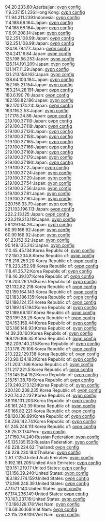 94.20.233.60:Azerbaijan: [ovpn config](vpn/94_20_233_60.ovpn)  
119.237.151.226:Hong Kong: [ovpn config](vpn/119_237_151_226.ovpn)  
111.94.211.239:Indonesia: [ovpn config](vpn/111_94_211_239.ovpn)  
114.188.68.164:Japan: [ovpn config](vpn/114_188_68_164.ovpn)  
114.188.68.164:Japan: [ovpn config](vpn/114_188_68_164.ovpn)  
116.91.208.14:Japan: [ovpn config](vpn/116_91_208_14.ovpn)  
122.251.108.99:Japan: [ovpn config](vpn/122_251_108_99.ovpn)  
122.251.108.99:Japan: [ovpn config](vpn/122_251_108_99.ovpn)  
124.18.78.177:Japan: [ovpn config](vpn/124_18_78_177.ovpn)  
124.241.16.84:Japan: [ovpn config](vpn/124_241_16_84.ovpn)  
125.198.56.253:Japan: [ovpn config](vpn/125_198_56_253.ovpn)  
126.114.191.209:Japan: [ovpn config](vpn/126_114_191_209.ovpn)  
131.147.11.39:Japan: [ovpn config](vpn/131_147_11_39.ovpn)  
131.213.158.163:Japan: [ovpn config](vpn/131_213_158_163.ovpn)  
138.64.103.194:Japan: [ovpn config](vpn/138_64_103_194.ovpn)  
152.165.21.154:Japan: [ovpn config](vpn/152_165_21_154.ovpn)  
153.214.28.191:Japan: [ovpn config](vpn/153_214_28_191.ovpn)  
180.6.190.76:Japan: [ovpn config](vpn/180_6_190_76.ovpn)  
182.158.82.186:Japan: [ovpn config](vpn/182_158_82_186.ovpn)  
182.170.174.24:Japan: [ovpn config](vpn/182_170_174_24.ovpn)  
193.116.2.53:Japan: [ovpn config](vpn/193_116_2_53.ovpn)  
217.178.24.86:Japan: [ovpn config](vpn/217_178_24_86.ovpn)  
219.100.37.110:Japan: [ovpn config](vpn/219_100_37_110.ovpn)  
219.100.37.118:Japan: [ovpn config](vpn/219_100_37_118.ovpn)  
219.100.37.126:Japan: [ovpn config](vpn/219_100_37_126.ovpn)  
219.100.37.158:Japan: [ovpn config](vpn/219_100_37_158.ovpn)  
219.100.37.165:Japan: [ovpn config](vpn/219_100_37_165.ovpn)  
219.100.37.166:Japan: [ovpn config](vpn/219_100_37_166.ovpn)  
219.100.37.169:Japan: [ovpn config](vpn/219_100_37_169.ovpn)  
219.100.37.179:Japan: [ovpn config](vpn/219_100_37_179.ovpn)  
219.100.37.190:Japan: [ovpn config](vpn/219_100_37_190.ovpn)  
219.100.37.2:Japan: [ovpn config](vpn/219_100_37_2.ovpn)  
219.100.37.24:Japan: [ovpn config](vpn/219_100_37_24.ovpn)  
219.100.37.29:Japan: [ovpn config](vpn/219_100_37_29.ovpn)  
219.100.37.54:Japan: [ovpn config](vpn/219_100_37_54.ovpn)  
219.100.37.56:Japan: [ovpn config](vpn/219_100_37_56.ovpn)  
219.100.37.81:Japan: [ovpn config](vpn/219_100_37_81.ovpn)  
219.100.37.90:Japan: [ovpn config](vpn/219_100_37_90.ovpn)  
220.158.33.79:Japan: [ovpn config](vpn/220_158_33_79.ovpn)  
221.103.196.113:Japan: [ovpn config](vpn/221_103_196_113.ovpn)  
222.2.13.125:Japan: [ovpn config](vpn/222_2_13_125.ovpn)  
223.219.213.119:Japan: [ovpn config](vpn/223_219_213_119.ovpn)  
59.129.164.26:Japan: [ovpn config](vpn/59_129_164_26.ovpn)  
60.99.168.92:Japan: [ovpn config](vpn/60_99_168_92.ovpn)  
60.99.168.92:Japan: [ovpn config](vpn/60_99_168_92.ovpn)  
61.23.152.62:Japan: [ovpn config](vpn/61_23_152_62.ovpn)  
90.149.135.242:Japan: [ovpn config](vpn/90_149_135_242.ovpn)  
110.45.45.134:Korea Republic of: [ovpn config](vpn/110_45_45_134.ovpn)  
112.150.234.8:Korea Republic of: [ovpn config](vpn/112_150_234_8.ovpn)  
118.218.253.20:Korea Republic of: [ovpn config](vpn/118_218_253_20.ovpn)  
118.223.252.98:Korea Republic of: [ovpn config](vpn/118_223_252_98.ovpn)  
118.41.25.72:Korea Republic of: [ovpn config](vpn/118_41_25_72.ovpn)  
118.46.39.107:Korea Republic of: [ovpn config](vpn/118_46_39_107.ovpn)  
119.203.29.176:Korea Republic of: [ovpn config](vpn/119_203_29_176.ovpn)  
121.132.82.218:Korea Republic of: [ovpn config](vpn/121_132_82_218.ovpn)  
121.159.164.143:Korea Republic of: [ovpn config](vpn/121_159_164_143.ovpn)  
121.183.186.135:Korea Republic of: [ovpn config](vpn/121_183_186_135.ovpn)  
121.188.124.151:Korea Republic of: [ovpn config](vpn/121_188_124_151.ovpn)  
121.189.147.194:Korea Republic of: [ovpn config](vpn/121_189_147_194.ovpn)  
121.189.69.107:Korea Republic of: [ovpn config](vpn/121_189_69_107.ovpn)  
123.199.28.29:Korea Republic of: [ovpn config](vpn/123_199_28_29.ovpn)  
124.153.159.44:Korea Republic of: [ovpn config](vpn/124_153_159_44.ovpn)  
125.186.148.93:Korea Republic of: [ovpn config](vpn/125_186_148_93.ovpn)  
14.39.20.160:Korea Republic of: [ovpn config](vpn/14_39_20_160.ovpn)  
168.126.166.35:Korea Republic of: [ovpn config](vpn/168_126_166_35.ovpn)  
182.209.140.215:Korea Republic of: [ovpn config](vpn/182_209_140_215.ovpn)  
210.178.79.106:Korea Republic of: [ovpn config](vpn/210_178_79_106.ovpn)  
210.222.129.138:Korea Republic of: [ovpn config](vpn/210_222_129_138.ovpn)  
210.90.134.183:Korea Republic of: [ovpn config](vpn/210_90_134_183.ovpn)  
211.203.1.166:Korea Republic of: [ovpn config](vpn/211_203_1_166.ovpn)  
211.217.221.5:Korea Republic of: [ovpn config](vpn/211_217_221_5.ovpn)  
218.145.154.192:Korea Republic of: [ovpn config](vpn/218_145_154_192.ovpn)  
218.151.38.78:Korea Republic of: [ovpn config](vpn/218_151_38_78.ovpn)  
219.240.213.123:Korea Republic of: [ovpn config](vpn/219_240_213_123.ovpn)  
220.120.238.235:Korea Republic of: [ovpn config](vpn/220_120_238_235.ovpn)  
220.74.32.237:Korea Republic of: [ovpn config](vpn/220_74_32_237.ovpn)  
39.118.131.203:Korea Republic of: [ovpn config](vpn/39_118_131_203.ovpn)  
49.161.243.39:Korea Republic of: [ovpn config](vpn/49_161_243_39.ovpn)  
49.165.82.221:Korea Republic of: [ovpn config](vpn/49_165_82_221.ovpn)  
58.120.138.99:Korea Republic of: [ovpn config](vpn/58_120_138_99.ovpn)  
58.236.142.74:Korea Republic of: [ovpn config](vpn/58_236_142_74.ovpn)  
61.245.246.111:Korea Republic of: [ovpn config](vpn/61_245_246_111.ovpn)  
38.25.13.174:Peru: [ovpn config](vpn/38_25_13_174.ovpn)  
217.150.74.240:Russian Federation: [ovpn config](vpn/217_150_74_240.ovpn)  
45.135.135.153:Russian Federation: [ovpn config](vpn/45_135_135_153.ovpn)  
49.228.224.62:Thailand: [ovpn config](vpn/49_228_224_62.ovpn)  
49.228.230.184:Thailand: [ovpn config](vpn/49_228_230_184.ovpn)  
2.51.7.125:United Arab Emirates: [ovpn config](vpn/2_51_7_125.ovpn)  
5.192.181.205:United Arab Emirates: [ovpn config](vpn/5_192_181_205.ovpn)  
129.151.219.17:United States: [ovpn config](vpn/129_151_219_17.ovpn)  
131.156.39.240:United States: [ovpn config](vpn/131_156_39_240.ovpn)  
163.182.174.159:United States: [ovpn config](vpn/163_182_174_159.ovpn)  
173.198.248.39:United States: [ovpn config](vpn/173_198_248_39.ovpn)  
47.157.1.140:United States: [ovpn config](vpn/47_157_1_140.ovpn)  
67.174.236.149:United States: [ovpn config](vpn/67_174_236_149.ovpn)  
70.163.237.16:United States: [ovpn config](vpn/70_163_237_16.ovpn)  
113.166.128.178:Viet Nam: [ovpn config](vpn/113_166_128_178.ovpn)  
118.69.36.169:Viet Nam: [ovpn config](vpn/118_69_36_169.ovpn)  
42.115.238.109:Viet Nam: [ovpn config](vpn/42_115_238_109.ovpn)  
